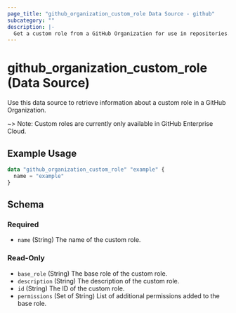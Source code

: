 ```yaml
---
page_title: "github_organization_custom_role Data Source - github"
subcategory: ""
description: |-
  Get a custom role from a GitHub Organization for use in repositories.
---
```


# github_organization_custom_role (Data Source)

Use this data source to retrieve information about a custom role in a GitHub Organization.

~> Note: Custom roles are currently only available in GitHub Enterprise Cloud.

## Example Usage

```terraform
data "github_organization_custom_role" "example" {
  name = "example"
}
```

<!-- schema generated by tfplugindocs -->
## Schema

### Required

- `name` (String) The name of the custom role.

### Read-Only

- `base_role` (String) The base role of the custom role.
- `description` (String) The description of the custom role.
- `id` (String) The ID of the custom role.
- `permissions` (Set of String) List of additional permissions added to the base role.
